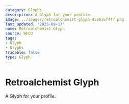 ```yaml
---
category: Glyphs
description: A Glyph for your profile.
image: ../images/retroalchemist-glyph-dceb36f4f7.png
last_updated: '2025-09-17'
name: Retroalchemist Glyph
source: WFCD
tags:
- Glyph
- Glyphs
tradable: false
type: Glyph
---
```


# Retroalchemist Glyph

A Glyph for your profile.

